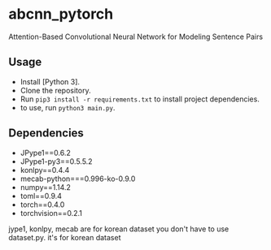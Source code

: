 # abcnn_pytorch
Attention-Based Convolutional Neural Network for Modeling Sentence Pairs

## Usage
 - Install [Python 3].
 - Clone the repository.
 - Run `pip3 install -r requirements.txt` to install project dependencies.
 - to use, run  `python3 main.py`.

## Dependencies
 - JPype1==0.6.2
 - JPype1-py3==0.5.5.2
 - konlpy==0.4.4
 - mecab-python===0.996-ko-0.9.0
 - numpy==1.14.2
 - toml==0.9.4
 - torch==0.4.0
 - torchvision==0.2.1

jype1, konlpy, mecab are for korean dataset
you don't have to use dataset.py. it's for korean dataset